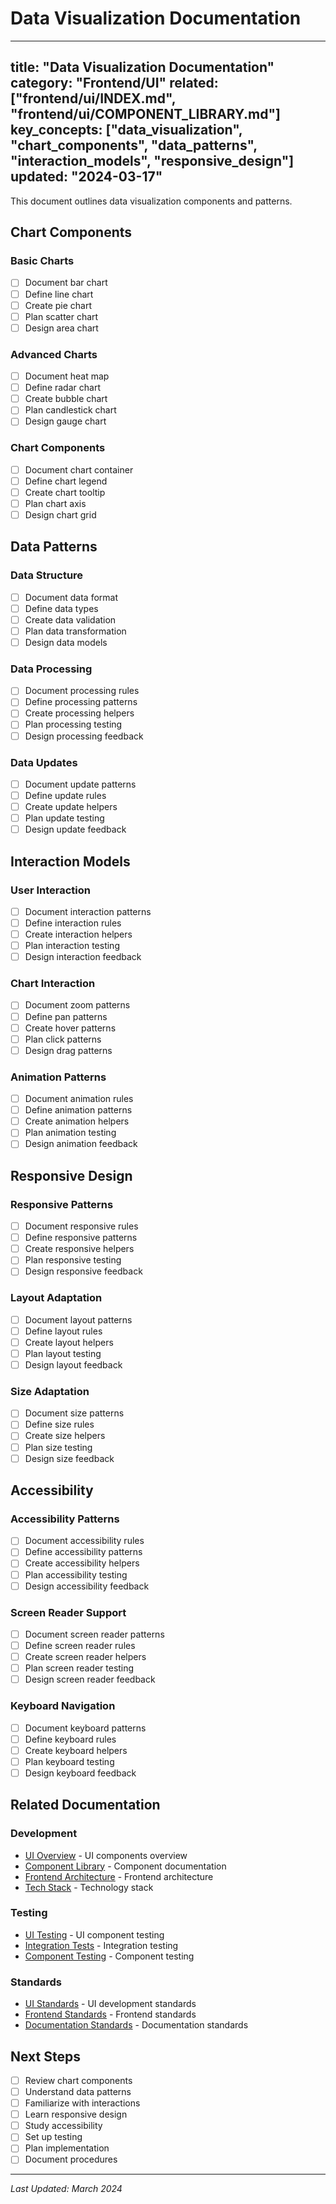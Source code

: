 # Data Visualization Documentation

---
title: "Data Visualization Documentation"
category: "Frontend/UI"
related: ["frontend/ui/INDEX.md", "frontend/ui/COMPONENT_LIBRARY.md"]
key_concepts: ["data_visualization", "chart_components", "data_patterns", "interaction_models", "responsive_design"]
updated: "2024-03-17"
---

This document outlines data visualization components and patterns.

## Chart Components

### Basic Charts
- [ ] Document bar chart
- [ ] Define line chart
- [ ] Create pie chart
- [ ] Plan scatter chart
- [ ] Design area chart

### Advanced Charts
- [ ] Document heat map
- [ ] Define radar chart
- [ ] Create bubble chart
- [ ] Plan candlestick chart
- [ ] Design gauge chart

### Chart Components
- [ ] Document chart container
- [ ] Define chart legend
- [ ] Create chart tooltip
- [ ] Plan chart axis
- [ ] Design chart grid

## Data Patterns

### Data Structure
- [ ] Document data format
- [ ] Define data types
- [ ] Create data validation
- [ ] Plan data transformation
- [ ] Design data models

### Data Processing
- [ ] Document processing rules
- [ ] Define processing patterns
- [ ] Create processing helpers
- [ ] Plan processing testing
- [ ] Design processing feedback

### Data Updates
- [ ] Document update patterns
- [ ] Define update rules
- [ ] Create update helpers
- [ ] Plan update testing
- [ ] Design update feedback

## Interaction Models

### User Interaction
- [ ] Document interaction patterns
- [ ] Define interaction rules
- [ ] Create interaction helpers
- [ ] Plan interaction testing
- [ ] Design interaction feedback

### Chart Interaction
- [ ] Document zoom patterns
- [ ] Define pan patterns
- [ ] Create hover patterns
- [ ] Plan click patterns
- [ ] Design drag patterns

### Animation Patterns
- [ ] Document animation rules
- [ ] Define animation patterns
- [ ] Create animation helpers
- [ ] Plan animation testing
- [ ] Design animation feedback

## Responsive Design

### Responsive Patterns
- [ ] Document responsive rules
- [ ] Define responsive patterns
- [ ] Create responsive helpers
- [ ] Plan responsive testing
- [ ] Design responsive feedback

### Layout Adaptation
- [ ] Document layout patterns
- [ ] Define layout rules
- [ ] Create layout helpers
- [ ] Plan layout testing
- [ ] Design layout feedback

### Size Adaptation
- [ ] Document size patterns
- [ ] Define size rules
- [ ] Create size helpers
- [ ] Plan size testing
- [ ] Design size feedback

## Accessibility

### Accessibility Patterns
- [ ] Document accessibility rules
- [ ] Define accessibility patterns
- [ ] Create accessibility helpers
- [ ] Plan accessibility testing
- [ ] Design accessibility feedback

### Screen Reader Support
- [ ] Document screen reader patterns
- [ ] Define screen reader rules
- [ ] Create screen reader helpers
- [ ] Plan screen reader testing
- [ ] Design screen reader feedback

### Keyboard Navigation
- [ ] Document keyboard patterns
- [ ] Define keyboard rules
- [ ] Create keyboard helpers
- [ ] Plan keyboard testing
- [ ] Design keyboard feedback

## Related Documentation

### Development
- [UI Overview](INDEX.md) - UI components overview
- [Component Library](COMPONENT_LIBRARY.md) - Component documentation
- [Frontend Architecture](../ARCHITECTURE.md) - Frontend architecture
- [Tech Stack](../TECH_STACK.md) - Technology stack

### Testing
- [UI Testing](../../testing/frontend/UI_TESTING.md) - UI component testing
- [Integration Tests](../../testing/frontend/INTEGRATION_TESTING.md) - Integration testing
- [Component Testing](../../testing/frontend/COMPONENT_TESTING.md) - Component testing

### Standards
- [UI Standards](../../standards/UI_STANDARDS.md) - UI development standards
- [Frontend Standards](../../standards/FRONTEND_STANDARDS.md) - Frontend standards
- [Documentation Standards](../../standards/DOCUMENTATION.md) - Documentation standards

## Next Steps

- [ ] Review chart components
- [ ] Understand data patterns
- [ ] Familiarize with interactions
- [ ] Learn responsive design
- [ ] Study accessibility
- [ ] Set up testing
- [ ] Plan implementation
- [ ] Document procedures

---

*Last Updated: March 2024* 